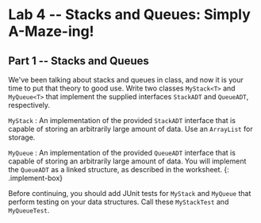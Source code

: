 # Lab 4 -- Stacks and Queues: Simply A-Maze-ing!
## Part 1 -- Stacks and Queues
We've been talking about stacks and queues in class, and now it is your time
to put that theory to good use. Write two classes `MyStack<T>` and `MyQueue<T>`
that implement the supplied interfaces `StackADT` and `QueueADT`, respectively.

`MyStack`
: An implementation of the provided `StackADT` interface that is capable
  of storing an arbitrarily large amount of data. Use an `ArrayList` for storage.

`MyQueue`
: An implementation of the provided `QueueADT` interface that is
  capable of storing an arbitrarily large amount of data.  You will implement
  the `QueueADT` as a linked structure, as described in the worksheet.
{: .implement-box}
  
Before continuing, you should add JUnit tests for `MyStack` and `MyQueue` that
perform testing on your data structures. Call these `MyStackTest` and
`MyQueueTest`.
